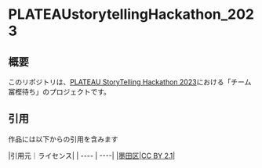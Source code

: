 # PLATEAUstorytellingHackathon_2023

## 概要

このリポジトリは、[PLATEAU StoryTelling Hackathon 2023](https://github.com/furuhashilab/plateauhackathon2023)における「チーム冨樫待ち」のプロジェクトです。

## 引用

作品には以下からの引用を含みます

|引用元｜ライセンス|
| ---- | ----|
|[墨田区](https://www.city.sumida.lg.jp/kuseijoho/sumida_info/opendata/opendata_ichiran/photo/index.html)|[CC BY 2.1](https://creativecommons.org/licenses/by/2.1/jp/)|
